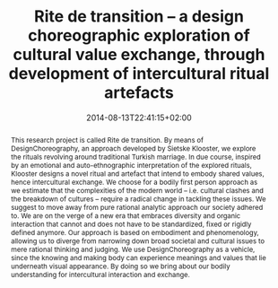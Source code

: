 ---
members: ["PLevy"]
slug: rite-de-transition
title: "Rite de transition – a design choreographic exploration of cultural value exchange, through development of intercultural ritual artefacts"
layout: single
searchFilter: Publication
searchWeight: 8
publitype: inproceedings
subsection: conference
kansei: true
research: 
    -  kansei
institution:
    heig: 1
    logo: TUe
    short: 'TU/e'
    name: "Eindhoven University of Technology"
    web: "https://www.tue.nl/en/"
    colo: "#c72125"
chaire: false
date: 2014-08-13T22:41:15+02:00
citation:
    authors:
        1: ["Kint", "Johanna", "J."]
        2: ["Klooster", "Sietske", "S."]
        3: ["Levy", "Pierre", "P."]
    title: "Rite de transition – a design choreographic exploration of cultural value exchange, through development of intercultural ritual artefacts"
    proceedings: "the Proceedings of Kansei Engineering and Emotion Research International Conference 2014 - KEER14"
    year: 2014
    firstpage: "1115"
    lastpage: "1125"
    editors:
        1: ["Levy", "Pierre", "P."]
        2: ["Schütte", "Simon", "S."]
        4: ["Yamanaka", "Toshimasa", "T."]
    publisher: ["Japanese Society of Kansei Engineering", "Linköping, Sweden"]
reference: "Kint, J., Klooster, S., & Lévy, P. (2014). Rite de transition – a design choreographic exploration of cultural value exchange, through development of intercultural ritual artefacts. In P., Lévy, S., Schütte, & T., Yamanaka (Eds.), the Proceedings of Kansei Engineering and Emotion Research International Conference 2014, KEER2014 (pp 1115–1125). Linköping, Sweden: Japan Society of Kansei Engineering."
abstract: "This research project is called Rite de transition. By means of DesignChoreography, an approach developed by Sietske Klooster, we explore the rituals revolving around traditional Turkish marriage. In due course, inspired by an emotional and auto-ethnographic interpretation of the explored rituals, Klooster designs a novel ritual and artefact that intend to embody shared values, hence intercultural exchange. We choose for a bodily first person approach as we estimate that the complexities of the modern world – i.e. cultural clashes and the breakdown of cultures – require a radical change in tackling these issues. We suggest to move away from pure rational analytic approach our society adhered to. We are on the verge of a new era that embraces diversity and organic interaction that cannot and does not have to be standardized, fixed or rigidly defined anymore. Our approach is based on embodiment and phenomenology, allowing us to diverge from narrowing down broad societal and cultural issues to mere rational thinking and judging. We use DesignChoreography as a vehicle, since the knowing and making body can experience meanings and values that lie underneath visual appearance. By doing so we bring about our bodily understanding for intercultural interaction and exchange."
link:
    1: ["paper", "paper", "https://1drv.ms/b/s!AnQx_v88q65Qv4R5fQkpraByIKRlJQ?e=R68M9E"]
---